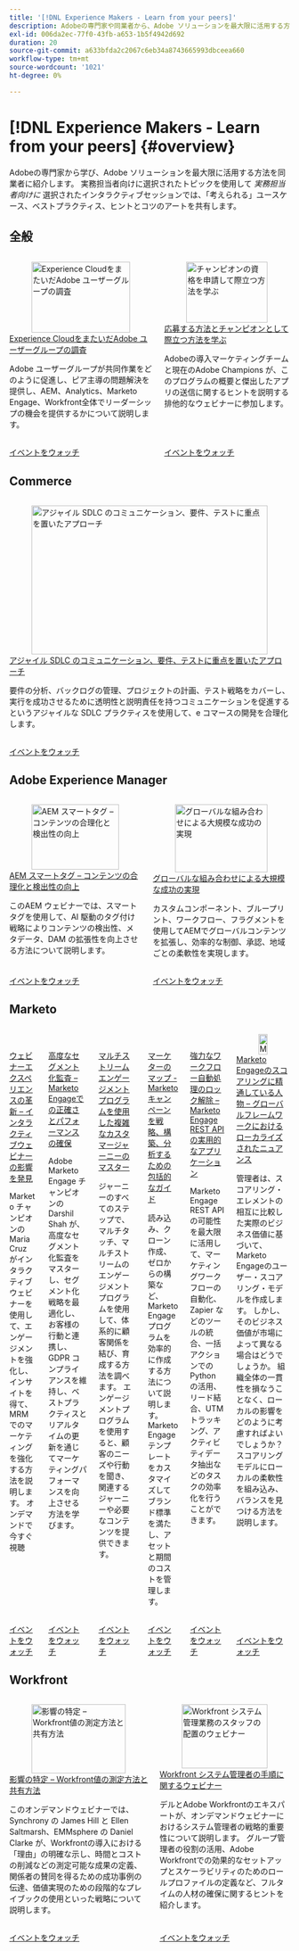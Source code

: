```yaml
---
title: '[!DNL Experience Makers - Learn from your peers]'
description: Adobeの専門家や同業者から、Adobe ソリューションを最大限に活用する方法について説明します。 [!DNL Experience Makers - Learn from your peers]  は、ソリューションの詳細を掘り下げることに重点を置いた、グローバルな一連の仮想カスタマー  [!DNL Adobe Experience Cloud]  ラーニングイベントです。
exl-id: 006da2ec-77f0-43fb-a653-1b5f4942d692
duration: 20
source-git-commit: a633bfda2c2067c6eb34a8743665993dbceea660
workflow-type: tm+mt
source-wordcount: '1021'
ht-degree: 0%

---
```


# [!DNL Experience Makers - Learn from your peers] {#overview}

Adobeの専門家から学び、Adobe ソリューションを最大限に活用する方法を同業者に紹介します。 実務担当者向けに選択されたトピックを使用して _実務担当者向けに_ 選択されたインタラクティブセッションでは、「考えられる」ユースケース、ベストプラクティス、ヒントとコツのアートを共有します。

## 全般

<!-- CARDS
{cta  = Watch event}

* ./adobe-user-groups.md
* ./adobe-champion-application.md

-->
<!-- START CARDS HTML - DO NOT MODIFY BY HAND -->
<div class="columns">
    <div class="column is-half-tablet is-half-desktop is-one-third-widescreen" aria-label="Explore Adobe User Groups across Experience Cloud">
        <div class="card" style="height: 100%; display: flex; flex-direction: column; height: 100%;">
            <div class="card-image">
                <figure class="image x-is-16by9">
                    <a href="./adobe-user-groups.md" title="Experience CloudをまたいだAdobe ユーザーグループの調査" target="_blank" rel="referrer">
                        <img class="is-bordered-r-small" src="https://video.tv.adobe.com/v/3470396/?format=jpeg&nocache=1756413991529" alt="Experience CloudをまたいだAdobe ユーザーグループの調査"
                             style="width: 100%; aspect-ratio: 16 / 9; object-fit: cover; overflow: hidden; display: block; margin: auto;">
                    </a>
                </figure>
            </div>
            <div class="card-content is-padded-small" style="display: flex; flex-direction: column; flex-grow: 1; justify-content: space-between;">
                <div class="top-card-content">
                    <p class="headline is-size-6 has-text-weight-bold">
                        <a href="./adobe-user-groups.md" target="_blank" rel="referrer" title="Experience CloudをまたいだAdobe ユーザーグループの調査">Experience CloudをまたいだAdobe ユーザーグループの調査 </a>
                    </p>
                    <p class="is-size-6">Adobe ユーザーグループが共同作業をどのように促進し、ピア主導の問題解決を提供し、AEM、Analytics、Marketo Engage、Workfront全体でリーダーシップの機会を提供するかについて説明します。</p>
                </div>
                <a href="./adobe-user-groups.md" target="_blank" rel="referrer" class="spectrum-Button spectrum-Button--outline spectrum-Button--primary spectrum-Button--sizeM" style="align-self: flex-start; margin-top: 1rem;">
                    <span class="spectrum-Button-label has-no-wrap has-text-weight-bold"> イベントをウォッチ </span>
                </a>
            </div>
        </div>
    </div>
    <div class="column is-half-tablet is-half-desktop is-one-third-widescreen" aria-label="Learn how to apply and stand out as a Champion">
        <div class="card" style="height: 100%; display: flex; flex-direction: column; height: 100%;">
            <div class="card-image">
                <figure class="image x-is-16by9">
                    <a href="./adobe-champion-application.md" title="チャンピオンの資格を申請して際立つ方法を学ぶ" target="_blank" rel="referrer">
                        <img class="is-bordered-r-small" src="https://video.tv.adobe.com/v/3458989/?format=jpeg&nocache=1756413991535" alt="チャンピオンの資格を申請して際立つ方法を学ぶ"
                             style="width: 100%; aspect-ratio: 16 / 9; object-fit: cover; overflow: hidden; display: block; margin: auto;">
                    </a>
                </figure>
            </div>
            <div class="card-content is-padded-small" style="display: flex; flex-direction: column; flex-grow: 1; justify-content: space-between;">
                <div class="top-card-content">
                    <p class="headline is-size-6 has-text-weight-bold">
                        <a href="./adobe-champion-application.md" target="_blank" rel="referrer" title="チャンピオンの資格を申請して際立つ方法を学ぶ"> 応募する方法とチャンピオンとして際立つ方法を学ぶ </a>
                    </p>
                    <p class="is-size-6">Adobeの導入マーケティングチームと現在のAdobe Champions が、このプログラムの概要と傑出したアプリの送信に関するヒントを説明する排他的なウェビナーに参加します。</p>
                </div>
                <a href="./adobe-champion-application.md" target="_blank" rel="referrer" class="spectrum-Button spectrum-Button--outline spectrum-Button--primary spectrum-Button--sizeM" style="align-self: flex-start; margin-top: 1rem;">
                    <span class="spectrum-Button-label has-no-wrap has-text-weight-bold"> イベントをウォッチ </span>
                </a>
            </div>
        </div>
    </div>
</div>
<!-- END CARDS HTML - DO NOT MODIFY BY HAND -->


## Commerce

<!-- CARDS
* commerce/2024/agile-sdlc.md {cta  = Watch event}
-->
<!-- START CARDS HTML - DO NOT MODIFY BY HAND -->
<div class="columns">
    <div class="column is-half-tablet is-half-desktop is-one-third-widescreen" aria-label="A Focused Approach on Communication, Requirements, and Testing in Agile SDLC">
        <div class="card" style="height: 100%; display: flex; flex-direction: column; height: 100%;">
            <div class="card-image">
                <figure class="image x-is-16by9">
                    <a href="commerce/2024/agile-sdlc.md" title="アジャイル SDLC のコミュニケーション、要件、テストに重点を置いたアプローチ" target="_blank" rel="referrer">
                        <img class="is-bordered-r-small" src="https://video.tv.adobe.com/v/3427501/?format=jpeg&nocache=1756413991911" alt="アジャイル SDLC のコミュニケーション、要件、テストに重点を置いたアプローチ"
                             style="width: 100%; aspect-ratio: 16 / 9; object-fit: cover; overflow: hidden; display: block; margin: auto;">
                    </a>
                </figure>
            </div>
            <div class="card-content is-padded-small" style="display: flex; flex-direction: column; flex-grow: 1; justify-content: space-between;">
                <div class="top-card-content">
                    <p class="headline is-size-6 has-text-weight-bold">
                        <a href="commerce/2024/agile-sdlc.md" target="_blank" rel="referrer" title="アジャイル SDLC のコミュニケーション、要件、テストに重点を置いたアプローチ"> アジャイル SDLC のコミュニケーション、要件、テストに重点を置いたアプローチ </a>
                    </p>
                    <p class="is-size-6">要件の分析、バックログの管理、プロジェクトの計画、テスト戦略をカバーし、実行を成功させるために透明性と説明責任を持つコミュニケーションを促進するというアジャイルな SDLC プラクティスを使用して、e コマースの開発を合理化します。</p>
                </div>
                <a href="commerce/2024/agile-sdlc.md" target="_blank" rel="referrer" class="spectrum-Button spectrum-Button--outline spectrum-Button--primary spectrum-Button--sizeM" style="align-self: flex-start; margin-top: 1rem;">
                    <span class="spectrum-Button-label has-no-wrap has-text-weight-bold"> イベントをウォッチ </span>
                </a>
            </div>
        </div>
    </div>
</div>
<!-- END CARDS HTML - DO NOT MODIFY BY HAND -->

## Adobe Experience Manager

<!-- CARDS

{cta  = Watch event}

* experience-manager/aug2025/smart-tags.md
* experience-manager/july2024/global-digital-presence.md

-->
<!-- START CARDS HTML - DO NOT MODIFY BY HAND -->
<div class="columns">
    <div class="column is-half-tablet is-half-desktop is-one-third-widescreen" aria-label="AEM Smart Tags - Streamlining Content & Enhancing Discoverability">
        <div class="card" style="height: 100%; display: flex; flex-direction: column; height: 100%;">
            <div class="card-image">
                <figure class="image x-is-16by9">
                    <a href="experience-manager/aug2025/smart-tags.md" title="AEM スマートタグ – コンテンツの合理化と検出性の向上" target="_blank" rel="referrer">
                        <img class="is-bordered-r-small" src="https://video.tv.adobe.com/v/3471511/?format=jpeg&nocache=1756413992243" alt="AEM スマートタグ – コンテンツの合理化と検出性の向上"
                             style="width: 100%; aspect-ratio: 16 / 9; object-fit: cover; overflow: hidden; display: block; margin: auto;">
                    </a>
                </figure>
            </div>
            <div class="card-content is-padded-small" style="display: flex; flex-direction: column; flex-grow: 1; justify-content: space-between;">
                <div class="top-card-content">
                    <p class="headline is-size-6 has-text-weight-bold">
                        <a href="experience-manager/aug2025/smart-tags.md" target="_blank" rel="referrer" title="AEM スマートタグ – コンテンツの合理化と検出性の向上">AEM スマートタグ – コンテンツの合理化と検出性の向上 </a>
                    </p>
                    <p class="is-size-6">このAEM ウェビナーでは、スマートタグを使用して、AI 駆動のタグ付け戦略によりコンテンツの検出性、メタデータ、DAM の拡張性を向上させる方法について説明します。</p>
                </div>
                <a href="experience-manager/aug2025/smart-tags.md" target="_blank" rel="referrer" class="spectrum-Button spectrum-Button--outline spectrum-Button--primary spectrum-Button--sizeM" style="align-self: flex-start; margin-top: 1rem;">
                    <span class="spectrum-Button-label has-no-wrap has-text-weight-bold"> イベントをウォッチ </span>
                </a>
            </div>
        </div>
    </div>
    <div class="column is-half-tablet is-half-desktop is-one-third-widescreen" aria-label="Unlocking Success at Scale with a Global Combination">
        <div class="card" style="height: 100%; display: flex; flex-direction: column; height: 100%;">
            <div class="card-image">
                <figure class="image x-is-16by9">
                    <a href="experience-manager/july2024/global-digital-presence.md" title="グローバルな組み合わせによる大規模な成功の実現" target="_blank" rel="referrer">
                        <img class="is-bordered-r-small" src="https://video.tv.adobe.com/v/3457918/?format=jpeg&nocache=1756413992257" alt="グローバルな組み合わせによる大規模な成功の実現"
                             style="width: 100%; aspect-ratio: 16 / 9; object-fit: cover; overflow: hidden; display: block; margin: auto;">
                    </a>
                </figure>
            </div>
            <div class="card-content is-padded-small" style="display: flex; flex-direction: column; flex-grow: 1; justify-content: space-between;">
                <div class="top-card-content">
                    <p class="headline is-size-6 has-text-weight-bold">
                        <a href="experience-manager/july2024/global-digital-presence.md" target="_blank" rel="referrer" title="グローバルな組み合わせによる大規模な成功の実現"> グローバルな組み合わせによる大規模な成功の実現 </a>
                    </p>
                    <p class="is-size-6">カスタムコンポーネント、ブループリント、ワークフロー、フラグメントを使用してAEMでグローバルコンテンツを拡張し、効率的な制御、承認、地域ごとの柔軟性を実現します。</p>
                </div>
                <a href="experience-manager/july2024/global-digital-presence.md" target="_blank" rel="referrer" class="spectrum-Button spectrum-Button--outline spectrum-Button--primary spectrum-Button--sizeM" style="align-self: flex-start; margin-top: 1rem;">
                    <span class="spectrum-Button-label has-no-wrap has-text-weight-bold"> イベントをウォッチ </span>
                </a>
            </div>
        </div>
    </div>
</div>
<!-- END CARDS HTML - DO NOT MODIFY BY HAND -->

## Marketo

<!-- CARDS

{cta  = Watch event}

* marketo/may2025/interactive-webinars.md
* marketo/nov2024/advanced-segmentation.md
* marketo/sept2024/multi-stream-engagement-programs.md
* marketo/july2024/marketers-map-marketo-campaigns.md
* marketo/april2024/practical-applications-of-marketo-engage-rest-api.md
* marketo/jan2024/person-scoring-mastery.md
-->
<!-- START CARDS HTML - DO NOT MODIFY BY HAND -->
<div class="columns">
    <div class="column is-half-tablet is-half-desktop is-one-third-widescreen" aria-label="Revolutionizing Your Webinar Experience - Discover the Impact of Interactive Webinars">
        <div class="card" style="height: 100%; display: flex; flex-direction: column; height: 100%;">
            <div class="card-image">
                <figure class="image x-is-16by9">
                    <a href="marketo/may2025/interactive-webinars.md" title="ウェビナーエクスペリエンスの革新 – インタラクティブウェビナーの影響を見つける" target="_blank" rel="referrer">
                        <img class="is-bordered-r-small" src="https://video.tv.adobe.com/v/3458099/?format=jpeg&nocache=1756413992825" alt="ウェビナーエクスペリエンスの革新 – インタラクティブウェビナーの影響を見つける"
                             style="width: 100%; aspect-ratio: 16 / 9; object-fit: cover; overflow: hidden; display: block; margin: auto;">
                    </a>
                </figure>
            </div>
            <div class="card-content is-padded-small" style="display: flex; flex-direction: column; flex-grow: 1; justify-content: space-between;">
                <div class="top-card-content">
                    <p class="headline is-size-6 has-text-weight-bold">
                        <a href="marketo/may2025/interactive-webinars.md" target="_blank" rel="referrer" title="ウェビナーエクスペリエンスの革新 – インタラクティブウェビナーの影響を見つける"> ウェビナーエクスペリエンスの革新 – インタラクティブウェビナーの影響を発見 </a>
                    </p>
                    <p class="is-size-6">Marketo チャンピオンの Maria Cruz がインタラクティブウェビナーを使用して、エンゲージメントを強化し、インサイトを得て、MRM でのマーケティングを強化する方法を説明します。 オンデマンドで今すぐ視聴</p>
                </div>
                <a href="marketo/may2025/interactive-webinars.md" target="_blank" rel="referrer" class="spectrum-Button spectrum-Button--outline spectrum-Button--primary spectrum-Button--sizeM" style="align-self: flex-start; margin-top: 1rem;">
                    <span class="spectrum-Button-label has-no-wrap has-text-weight-bold"> イベントをウォッチ </span>
                </a>
            </div>
        </div>
    </div>
    <div class="column is-half-tablet is-half-desktop is-one-third-widescreen" aria-label="Advanced Segmentation Audits - Ensuring Precision and Performance in Marketo Engage">
        <div class="card" style="height: 100%; display: flex; flex-direction: column; height: 100%;">
            <div class="card-image">
                <figure class="image x-is-16by9">
                    <a href="marketo/nov2024/advanced-segmentation.md" title="高度なセグメント化監査 – Marketo Engageでの精度とパフォーマンスの確保" target="_blank" rel="referrer">
                        <img class="is-bordered-r-small" src="https://video.tv.adobe.com/v/3439383/?format=jpeg&nocache=1756413992857" alt="高度なセグメント化監査 – Marketo Engageでの精度とパフォーマンスの確保"
                             style="width: 100%; aspect-ratio: 16 / 9; object-fit: cover; overflow: hidden; display: block; margin: auto;">
                    </a>
                </figure>
            </div>
            <div class="card-content is-padded-small" style="display: flex; flex-direction: column; flex-grow: 1; justify-content: space-between;">
                <div class="top-card-content">
                    <p class="headline is-size-6 has-text-weight-bold">
                        <a href="marketo/nov2024/advanced-segmentation.md" target="_blank" rel="referrer" title="高度なセグメント化監査 – Marketo Engageでの精度とパフォーマンスの確保"> 高度なセグメント化監査 – Marketo Engageでの正確さとパフォーマンスの確保 </a>
                    </p>
                    <p class="is-size-6">Adobe Marketo Engage チャンピオンの Darshil Shah が、高度なセグメント化監査をマスターし、セグメント化戦略を最適化し、お客様の行動と連携し、GDPR コンプライアンスを維持し、ベストプラクティスとリアルタイムの更新を通じてマーケティングパフォーマンスを向上させる方法を学びます。</p>
                </div>
                <a href="marketo/nov2024/advanced-segmentation.md" target="_blank" rel="referrer" class="spectrum-Button spectrum-Button--outline spectrum-Button--primary spectrum-Button--sizeM" style="align-self: flex-start; margin-top: 1rem;">
                    <span class="spectrum-Button-label has-no-wrap has-text-weight-bold"> イベントをウォッチ </span>
                </a>
            </div>
        </div>
    </div>
    <div class="column is-half-tablet is-half-desktop is-one-third-widescreen" aria-label="Master complex customer journeys with Multi-Stream Engagement Programs">
        <div class="card" style="height: 100%; display: flex; flex-direction: column; height: 100%;">
            <div class="card-image">
                <figure class="image x-is-16by9">
                    <a href="marketo/sept2024/multi-stream-engagement-programs.md" title="マルチストリームエンゲージメントプログラムによる複雑なカスタマージャーニーのマスター" target="_blank" rel="referrer">
                        <img class="is-bordered-r-small" src="https://video.tv.adobe.com/v/3434490/?format=jpeg&nocache=1756413992847" alt="マルチストリームエンゲージメントプログラムによる複雑なカスタマージャーニーのマスター"
                             style="width: 100%; aspect-ratio: 16 / 9; object-fit: cover; overflow: hidden; display: block; margin: auto;">
                    </a>
                </figure>
            </div>
            <div class="card-content is-padded-small" style="display: flex; flex-direction: column; flex-grow: 1; justify-content: space-between;">
                <div class="top-card-content">
                    <p class="headline is-size-6 has-text-weight-bold">
                        <a href="marketo/sept2024/multi-stream-engagement-programs.md" target="_blank" rel="referrer" title="マルチストリームエンゲージメントプログラムによる複雑なカスタマージャーニーのマスター"> マルチストリームエンゲージメントプログラムを使用した複雑なカスタマージャーニーのマスター</a>
                    </p>
                    <p class="is-size-6">ジャーニーのすべてのステップで、マルチタッチ、マルチストリームのエンゲージメントプログラムを使用して、体系的に顧客関係を結び、育成する方法を調べます。 エンゲージメントプログラムを使用すると、顧客のニーズや行動を聞き、関連するジャーニーや必要なコンテンツを提供できます。</p>
                </div>
                <a href="marketo/sept2024/multi-stream-engagement-programs.md" target="_blank" rel="referrer" class="spectrum-Button spectrum-Button--outline spectrum-Button--primary spectrum-Button--sizeM" style="align-self: flex-start; margin-top: 1rem;">
                    <span class="spectrum-Button-label has-no-wrap has-text-weight-bold"> イベントをウォッチ </span>
                </a>
            </div>
        </div>
    </div>
    <div class="column is-half-tablet is-half-desktop is-one-third-widescreen" aria-label="The Marketer's Map - A Comprehensive Guide to Strategizing, Building and Analyzing Marketo Campaigns">
        <div class="card" style="height: 100%; display: flex; flex-direction: column; height: 100%;">
            <div class="card-image">
                <figure class="image x-is-16by9">
                    <a href="marketo/july2024/marketers-map-marketo-campaigns.md" title="マーケターズマップ - Marketo キャンペーンを戦略、構築、分析するための包括的なガイド" target="_blank" rel="referrer">
                        <img class="is-bordered-r-small" src="https://video.tv.adobe.com/v/3432223/?format=jpeg&nocache=1756413992837" alt="マーケターズマップ - Marketo キャンペーンを戦略、構築、分析するための包括的なガイド"
                             style="width: 100%; aspect-ratio: 16 / 9; object-fit: cover; overflow: hidden; display: block; margin: auto;">
                    </a>
                </figure>
            </div>
            <div class="card-content is-padded-small" style="display: flex; flex-direction: column; flex-grow: 1; justify-content: space-between;">
                <div class="top-card-content">
                    <p class="headline is-size-6 has-text-weight-bold">
                        <a href="marketo/july2024/marketers-map-marketo-campaigns.md" target="_blank" rel="referrer" title="マーケターズマップ - Marketo キャンペーンを戦略、構築、分析するための包括的なガイド"> マーケターのマップ - Marketo キャンペーンを戦略、構築、分析するための包括的なガイド </a>
                    </p>
                    <p class="is-size-6">読み込み、クローン作成、ゼロからの構築など、Marketo Engage プログラムを効率的に作成する方法について説明します。 Marketo Engage テンプレートをカスタマイズしてブランド標準を満たし、アセットと期間のコストを管理します。</p>
                </div>
                <a href="marketo/july2024/marketers-map-marketo-campaigns.md" target="_blank" rel="referrer" class="spectrum-Button spectrum-Button--outline spectrum-Button--primary spectrum-Button--sizeM" style="align-self: flex-start; margin-top: 1rem;">
                    <span class="spectrum-Button-label has-no-wrap has-text-weight-bold"> イベントをウォッチ </span>
                </a>
            </div>
        </div>
    </div>
    <div class="column is-half-tablet is-half-desktop is-one-third-widescreen" aria-label="Unlocking Powerful Workflow Automation - Practical Applications of Marketo Engage REST API">
        <div class="card" style="height: 100%; display: flex; flex-direction: column; height: 100%;">
            <div class="card-image">
                <figure class="image x-is-16by9">
                    <a href="marketo/april2024/practical-applications-of-marketo-engage-rest-api.md" title="強力なワークフロー自動処理のロック解除 – Marketo Engage REST API の実用的なアプリケーション" target="_blank" rel="referrer">
                        <img class="is-bordered-r-small" src="https://video.tv.adobe.com/v/3428435/?format=jpeg&nocache=1756413992867" alt="強力なワークフロー自動処理のロック解除 – Marketo Engage REST API の実用的なアプリケーション"
                             style="width: 100%; aspect-ratio: 16 / 9; object-fit: cover; overflow: hidden; display: block; margin: auto;">
                    </a>
                </figure>
            </div>
            <div class="card-content is-padded-small" style="display: flex; flex-direction: column; flex-grow: 1; justify-content: space-between;">
                <div class="top-card-content">
                    <p class="headline is-size-6 has-text-weight-bold">
                        <a href="marketo/april2024/practical-applications-of-marketo-engage-rest-api.md" target="_blank" rel="referrer" title="強力なワークフロー自動処理のロック解除 – Marketo Engage REST API の実用的なアプリケーション"> 強力なワークフロー自動処理のロック解除 – Marketo Engage REST API の実用的なアプリケーション </a>
                    </p>
                    <p class="is-size-6">Marketo Engage REST API の可能性を最大限に活用して、マーケティングワークフローの自動化、Zapier などのツールの統合、一括アクションでの Python の活用、リード結合、UTM トラッキング、アクティビティデータ抽出などのタスクの効率化を行うことができます。</p>
                </div>
                <a href="marketo/april2024/practical-applications-of-marketo-engage-rest-api.md" target="_blank" rel="referrer" class="spectrum-Button spectrum-Button--outline spectrum-Button--primary spectrum-Button--sizeM" style="align-self: flex-start; margin-top: 1rem;">
                    <span class="spectrum-Button-label has-no-wrap has-text-weight-bold"> イベントをウォッチ </span>
                </a>
            </div>
        </div>
    </div>
    <div class="column is-half-tablet is-half-desktop is-one-third-widescreen" aria-label="Person Scoring Mastery with Marketo Engage - Localized Nuances in a Global Framework">
        <div class="card" style="height: 100%; display: flex; flex-direction: column; height: 100%;">
            <div class="card-image">
                <figure class="image x-is-16by9">
                    <a href="marketo/jan2024/person-scoring-mastery.md" title="Marketo Engage - グローバルフレームワークにおけるローカライズされたニュアンスのスコアリングに精通した人物" target="_blank" rel="referrer">
                        <img class="is-bordered-r-small" src="https://video.tv.adobe.com/v/3426914/?format=jpeg&nocache=1756413992875" alt="Marketo Engage - グローバルフレームワークにおけるローカライズされたニュアンスのスコアリングに精通した人物"
                             style="width: 100%; aspect-ratio: 16 / 9; object-fit: cover; overflow: hidden; display: block; margin: auto;">
                    </a>
                </figure>
            </div>
            <div class="card-content is-padded-small" style="display: flex; flex-direction: column; flex-grow: 1; justify-content: space-between;">
                <div class="top-card-content">
                    <p class="headline is-size-6 has-text-weight-bold">
                        <a href="marketo/jan2024/person-scoring-mastery.md" target="_blank" rel="referrer" title="Marketo Engage - グローバルフレームワークにおけるローカライズされたニュアンスのスコアリングに精通した人物">Marketo Engageのスコアリングに精通している人物 – グローバルフレームワークにおけるローカライズされたニュアンス </a>
                    </p>
                    <p class="is-size-6">管理者は、スコアリング・エレメントの相互に比較した実際のビジネス価値に基づいて、Marketo Engageのユーザー・スコアリング・モデルを作成します。 しかし、そのビジネス価値が市場によって異なる場合はどうでしょうか。 組織全体の一貫性を損なうことなく、ローカルの影響をどのように考慮すればよいでしょうか？ スコアリングモデルにローカルの柔軟性を組み込み、バランスを見つける方法を説明します。</p>
                </div>
                <a href="marketo/jan2024/person-scoring-mastery.md" target="_blank" rel="referrer" class="spectrum-Button spectrum-Button--outline spectrum-Button--primary spectrum-Button--sizeM" style="align-self: flex-start; margin-top: 1rem;">
                    <span class="spectrum-Button-label has-no-wrap has-text-weight-bold"> イベントをウォッチ </span>
                </a>
            </div>
        </div>
    </div>
</div>
<!-- END CARDS HTML - DO NOT MODIFY BY HAND -->

## Workfront

<!-- CARDS

{cta  = Watch event}

* workfront/2025/how-to-measure-and-share-workfront-value.md
* workfront/2024/04/staffing-your-workfront-system-admin-practice.md
-->
<!-- START CARDS HTML - DO NOT MODIFY BY HAND -->
<div class="columns">
    <div class="column is-half-tablet is-half-desktop is-one-third-widescreen" aria-label="Articulating Impact - How to Measure and Share Workfront Value">
        <div class="card" style="height: 100%; display: flex; flex-direction: column; height: 100%;">
            <div class="card-image">
                <figure class="image x-is-16by9">
                    <a href="workfront/2025/how-to-measure-and-share-workfront-value.md" title="影響の特定 – Workfront値の測定方法と共有方法" target="_blank" rel="referrer">
                        <img class="is-bordered-r-small" src="https://video.tv.adobe.com/v/3447501/?format=jpeg&nocache=1756413993215" alt="影響の特定 – Workfront値の測定方法と共有方法"
                             style="width: 100%; aspect-ratio: 16 / 9; object-fit: cover; overflow: hidden; display: block; margin: auto;">
                    </a>
                </figure>
            </div>
            <div class="card-content is-padded-small" style="display: flex; flex-direction: column; flex-grow: 1; justify-content: space-between;">
                <div class="top-card-content">
                    <p class="headline is-size-6 has-text-weight-bold">
                        <a href="workfront/2025/how-to-measure-and-share-workfront-value.md" target="_blank" rel="referrer" title="影響の特定 – Workfront値の測定方法と共有方法"> 影響の特定 – Workfront値の測定方法と共有方法 </a>
                    </p>
                    <p class="is-size-6">このオンデマンドウェビナーでは、Synchrony の James Hill と Ellen Saltmarsh、EMMsphere の Daniel Clarke が、Workfrontの導入における「理由」の明確な示し、時間とコストの削減などの測定可能な成果の定義、関係者の賛同を得るための成功事例の伝達、価値実現のための段階的なプレイブックの使用といった戦略について説明します。</p>
                </div>
                <a href="workfront/2025/how-to-measure-and-share-workfront-value.md" target="_blank" rel="referrer" class="spectrum-Button spectrum-Button--outline spectrum-Button--primary spectrum-Button--sizeM" style="align-self: flex-start; margin-top: 1rem;">
                    <span class="spectrum-Button-label has-no-wrap has-text-weight-bold"> イベントをウォッチ </span>
                </a>
            </div>
        </div>
    </div>
    <div class="column is-half-tablet is-half-desktop is-one-third-widescreen" aria-label="Staffing your Workfront system admin practice webinar">
        <div class="card" style="height: 100%; display: flex; flex-direction: column; height: 100%;">
            <div class="card-image">
                <figure class="image x-is-16by9">
                    <a href="workfront/2024/04/staffing-your-workfront-system-admin-practice.md" title="Workfront システム管理業務のスタッフの配置のウェビナー" target="_blank" rel="referrer">
                        <img class="is-bordered-r-small" src="https://video.tv.adobe.com/v/3431021/?format=jpeg&nocache=1756413993200" alt="Workfront システム管理業務のスタッフの配置のウェビナー"
                             style="width: 100%; aspect-ratio: 16 / 9; object-fit: cover; overflow: hidden; display: block; margin: auto;">
                    </a>
                </figure>
            </div>
            <div class="card-content is-padded-small" style="display: flex; flex-direction: column; flex-grow: 1; justify-content: space-between;">
                <div class="top-card-content">
                    <p class="headline is-size-6 has-text-weight-bold">
                        <a href="workfront/2024/04/staffing-your-workfront-system-admin-practice.md" target="_blank" rel="referrer" title="Workfront システム管理業務のスタッフの配置のウェビナー">Workfront システム管理者の手順に関するウェビナー </a>
                    </p>
                    <p class="is-size-6">デルとAdobe Workfrontのエキスパートが、オンデマンドウェビナーにおけるシステム管理者の戦略的重要性について説明します。 グループ管理者の役割の活用、Adobe Workfrontでの効果的なセットアップとスケーラビリティのためのロールプロファイルの定義など、フルタイムの人材の確保に関するヒントを紹介します。</p>
                </div>
                <a href="workfront/2024/04/staffing-your-workfront-system-admin-practice.md" target="_blank" rel="referrer" class="spectrum-Button spectrum-Button--outline spectrum-Button--primary spectrum-Button--sizeM" style="align-self: flex-start; margin-top: 1rem;">
                    <span class="spectrum-Button-label has-no-wrap has-text-weight-bold"> イベントをウォッチ </span>
                </a>
            </div>
        </div>
    </div>
</div>
<!-- END CARDS HTML - DO NOT MODIFY BY HAND -->

